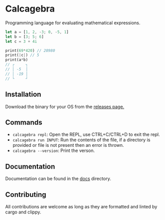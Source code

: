 # Calcagebra

Programming language for evaluating mathematical expressions.

```rust
let a = [1, 2, -3; 0, -5, 1]
let b = [3; 5; 6]
let c = 3 + 4i

print(69*420) // 28980
print(|c|) // 5
print(a*b)
// ┌     ┐
// │ -5  │
// │ -19 │
// └     ┘
```

## Installation

Download the binary for your OS from the [releases page.](https://github.com/calcagebra/calcagebra/releases/latest)

## Commands

* `calcagebra repl`: Open the REPL, use CTRL+C/CTRL+D to exit the repl.
* `calcagebra run INPUT`: Run the contents of the file, if a directory is provided or file is not present then an error is thrown.
* `calcagebra --version`: Print the verson.

## Documentation

Documentation can be found in the [docs](/docs) directory.

## Contributing

All contributions are welcome as long as they are formatted and linted by cargo and clippy.